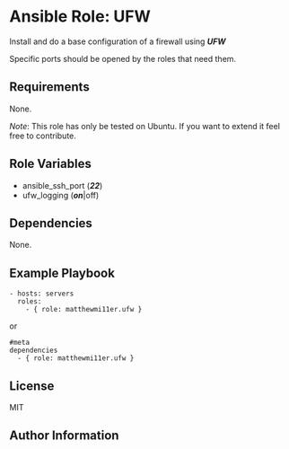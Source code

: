 Ansible Role: UFW
========

Install and do a base configuration of a firewall using ___UFW___

Specific ports should be opened by the roles that need them.

Requirements
------------

None.

_Note_: This role has only be tested on Ubuntu. If you want to extend it feel free to contribute.

Role Variables
--------------

- ansible\_ssh\_port (___22___)
- ufw\_logging (___on___|off)

Dependencies
------------

None.

Example Playbook
-------------------------
```YML
- hosts: servers
  roles:
    - { role: matthewmi11er.ufw }
```
or 
```YML
#meta
dependencies
  - { role: matthewmi11er.ufw }
```
License
-------

MIT

Author Information
------------------
